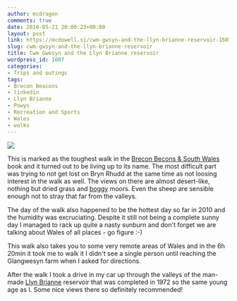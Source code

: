```yaml
---
author: mcdragon
comments: true
date: 2010-05-21 20:00:23+00:00
layout: post
link: https://mcdowell.si/cwm-gwsyn-and-the-llyn-brianne-reservoir-1607.html
slug: cwm-gwsyn-and-the-llyn-brianne-reservoir
title: Cwm Gwesyn and the Llyn Brianne reservoir
wordpress_id: 1607
categories:
- Trips and outings
tags:
- Brecon Beacons
- linkedin
- Llyn Brianne
- Powys
- Recreation and Sports
- Wales
- walks
---
```


![](https://img.mcdowell.si/2010/05/cwm_gwesyn1-1.jpg)

This is marked as the toughest walk in the [Brecon Becons & South Wales](https://www.amazon.co.uk/Brecon-Beacons-South-Wales-Walks/dp/0749562862) book and it turned out to be living up to its name. The most difficult part was trying to not get lost on Bryn Rhudd at the same time as not loosing interest in the walk as well. The views on there are almost desert-like, nothing but dried grass and [boggy](https://en.wikipedia.org/wiki/Bog) moors. Even the sheep are sensible enough not to stray that far from the valleys.

The day of the walk also happened to be the hottest day so far in 2010 and the humidity was excruciating. Despite it still not being a complete sunny day I managed to rack up quite a nasty sunburn and don't forget we are talking about Wales of all places - go figure :-)

This walk also takes you to some very remote areas of Wales and in the 6h 20min it took me to walk it I didn't see a single person until reaching the Glangwesyn farm when I asked for directions.

After the walk I took a drive in my car up through the valleys of the man-made [Llyn Brianne](https://en.wikipedia.org/wiki/Llyn_Brianne) reservoir that was completed in 1972 so the same young age as I. Some nice views there so definitely recommended!
